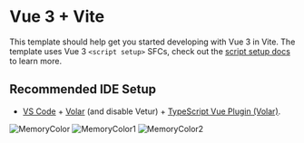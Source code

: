 # Vue 3 + Vite

This template should help get you started developing with Vue 3 in Vite. The template uses Vue 3 `<script setup>` SFCs, check out the [script setup docs](https://v3.vuejs.org/api/sfc-script-setup.html#sfc-script-setup) to learn more.

## Recommended IDE Setup

- [VS Code](https://code.visualstudio.com/) + [Volar](https://marketplace.visualstudio.com/items?itemName=Vue.volar) (and disable Vetur) + [TypeScript Vue Plugin (Volar)](https://marketplace.visualstudio.com/items?itemName=Vue.vscode-typescript-vue-plugin).


![MemoryColor](https://github.com/CCotuna/Memory-Color-Game/assets/126149136/0ec1309d-373b-4784-81f7-48fa2691d57e)
![MemoryColor1](https://github.com/CCotuna/Memory-Color-Game/assets/126149136/fdeaf77c-5c5a-4efd-9fa9-031d9f9422f6)
![MemoryColor2](https://github.com/CCotuna/Memory-Color-Game/assets/126149136/2b67f5d1-2e88-4c50-958f-288c9cb63bed)

